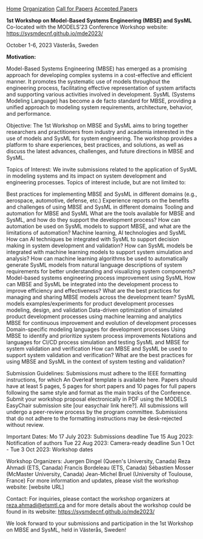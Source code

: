 [Home](https://sysmdecnf.github.io/mde2023/)
[Organization](https://sysmdecnf.github.io/mde2023/organization)
[Call for Papers](https://sysmdecnf.github.io/mde2023/call4papers)
[Accepted Papers](https://sysmdecnf.github.io/mde2023/acceptedPapers)

**1st Workshop on Model-Based Systems Engineering (MBSE) and SysML**
Co-located with the MODELS’23 Conference
Workshop website: https://sysmdecnf.github.io/mde2023/

October 1-6, 2023
Västerås, Sweden


**Motivation:**

Model-Based Systems Engineering (MBSE) has emerged as a promising approach for developing complex systems in a cost-effective and efficient manner. It promotes the systematic use of models throughout the engineering process, facilitating effective representation of system artifacts and supporting various activities involved in development. SysML (Systems Modeling Language) has become a de facto standard for MBSE, providing a unified approach to modeling system requirements, architecture, behavior, and performance.

Objective:
The 1st Workshop on MBSE and SysML aims to bring together researchers and practitioners from industry and academia interested in the use of models and SysML for system engineering. The workshop provides a platform to share experiences, best practices, and solutions, as well as discuss the latest advances, challenges, and future directions in MBSE and SysML.

Topics of Interest:
We invite submissions related to the application of SysML in modeling systems and its impact on system development and engineering processes. Topics of interest include, but are not limited to:

Best practices for implementing MBSE and SysML in different domains (e.g., aerospace, automotive, defense, etc.) 
Experience reports on the benefits and challenges of using MBSE and SysML in different domains
Tooling and automation for MBSE and SysML
What are the tools available for MBSE and SysML, and how do they support the development process?
How can automation be used on SysML models to support MBSE, and what are the limitations of automation? 
Machine learning, AI technologies and SysML
How can AI techniques be integrated with SysML to support decision making in system development and validation? 
How can SysML models be integrated with machine learning models to support system simulation and analysis? 
How can machine learning algorithms be used to automatically generate SysML models from natural language descriptions of system requirements for better understanding and visualizing system components?
Model-based systems engineering process improvement using SysML
How can MBSE and SysML be integrated into the development process to improve efficiency and effectiveness? 
What are the best practices for managing and sharing MBSE models across the development team?
SysML models examples/experiments for product development processes modeling, design, and validation 
Data-driven optimization of simulated product development processes using machine learning and analytics 
MBSE for continuous improvement and evolution of development processes 
Domain-specific modeling languages for development processes 
Using MBSE to identify and prioritize system process improvements 
Notations and languages for CI/CD process simulation and testing 
SysML and MBSE for system validation and verification
How can MBSE and SysML be used to support system validation and verification? What are the best practices for using MBSE and SysML in the context of system testing and validation?


Submission Guidelines:
Submissions must adhere to the IEEE formatting instructions, for which An Overleaf template is available here. Papers should have at least 5 pages, 5 pages for short papers and 10 pages for full papers following the same style and format as the main tracks of the Conference. Submit your workshop proposal electronically in PDF using the MODELS EasyChair submission site [our easychair link here?]. All submissions will undergo a peer-review process by the program committee. Submissions that do not adhere to the formatting instructions may be desk-rejected without review.


Important Dates:
Mo 17 July 2023: Submissions deadline
Tue 15 Aug 2023: Notification of authors
Tue 22 Aug 2023: Camera-ready deadline
Sun 1 Oct - Tue 3 Oct 2023: Workshop dates

Workshop Organizers:
Juergen Dingel (Queen's University, Canada)
Reza Ahmadi (ETS, Canada)
Francis Bordeleau (ETS, Canada)
Sébastien Mosser (McMaster University, Canada)
Jean-Michel Bruel (University of Toulouse, France)
For more information and updates, please visit the workshop website: [website URL]

Contact:
For inquiries, please contact the workshop organizers at reza.ahmadi@etsmtl.ca and for more details about the workshop could be found in its website: https://sysmdecnf.github.io/mde2023/

We look forward to your submissions and participation in the 1st Workshop on MBSE and SysML, held in Västerås, Sweden!


